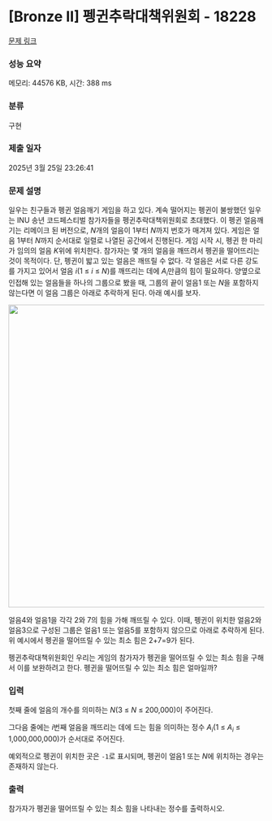 # [Bronze II] 펭귄추락대책위원회 - 18228 

[문제 링크](https://www.acmicpc.net/problem/18228) 

### 성능 요약

메모리: 44576 KB, 시간: 388 ms

### 분류

구현

### 제출 일자

2025년 3월 25일 23:26:41

### 문제 설명

<p>일우는 친구들과 펭귄 얼음깨기 게임을 하고 있다. 계속 떨어지는 펭귄이 불쌍했던 일우는 INU 송년 코드페스티벌 참가자들을 펭귄추락대책위원회로 초대했다. 이 펭귄 얼음깨기는 리메이크 된 버전으로, <em>N</em>개의 얼음이 1부터 <em>N</em>까지 번호가 매겨져 있다. 게임은 얼음 1부터 <em>N</em>까지 순서대로 일렬로 나열된 공간에서 진행된다. 게임 시작 시, 펭귄 한 마리가 임의의 얼음 <em>K</em>위에 위치한다. 참가자는 몇 개의 얼음을 깨뜨려서 펭귄을 떨어뜨리는 것이 목적이다. 단, 펭귄이 밟고 있는 얼음은 깨뜨릴 수 없다. 각 얼음은 서로 다른 강도를 가지고 있어서 얼음 <em>i</em>(1 ≤ <em>i</em> ≤ <em>N</em>)를 깨뜨리는 데에 <em>A<sub>i</sub></em>만큼의 힘이 필요하다. 양옆으로 인접해 있는 얼음들을 하나의 그룹으로 봤을 때, 그룹의 끝이 얼음1 또는 <em>N</em>을 포함하지 않는다면 이 얼음 그룹은 아래로 추락하게 된다. 아래 예시를 보자.</p>

<p style="text-align: center;"><img alt="" src="https://upload.acmicpc.net/48844864-9015-4169-a707-b64598361e6f/-/preview/" style="height: 596px; width: 800px; margin-left: -50px; margin-right: -50px;"></p>

<p>얼음4와 얼음1을 각각 2와 7의 힘을 가해 깨뜨릴 수 있다. 이때, 펭귄이 위치한 얼음2와 얼음3으로 구성된 그룹은 얼음1 또는 얼음5를 포함하지 않으므로 아래로 추락하게 된다. 위 예시에서 펭귄을 떨어뜨릴 수 있는 최소 힘은 2+7=9가 된다.</p>

<p>펭귄추락대책위원회인 우리는 게임의 참가자가 펭귄을 떨어뜨릴 수 있는 최소 힘을 구해서 이를 보완하려고 한다. 펭귄을 떨어뜨릴 수 있는 최소 힘은 얼마일까?</p>

### 입력 

 <p>첫째 줄에 얼음의 개수를 의미하는 <em>N</em>(3 ≤ <em>N</em> ≤ 200,000)이 주어진다.</p>

<p>그다음 줄에는 <em>i</em>번째 얼음을 깨뜨리는 데에 드는 힘을 의미하는 정수 <em>A<sub>i</sub></em>(1 ≤ <em>A<sub>i</sub></em> ≤ 1,000,000,000)가 순서대로 주어진다.</p>

<p>예외적으로 펭귄이 위치한 곳은 <code>-1</code>로 표시되며, 펭귄이 얼음1 또는 <em>N</em>에 위치하는 경우는 존재하지 않는다.</p>

### 출력 

 <p>참가자가 펭귄을 떨어뜨릴 수 있는 최소 힘을 나타내는 정수를 출력하시오.</p>

